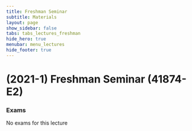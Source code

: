 ```yaml
---
title: Freshman Seminar
subtitle: Materials
layout: page
show_sidebar: false
tabs: tabs_lectures_freshman
hide_hero: true
menubar: menu_lectures
hide_footer: true
---
```


# (2021-1) Freshman Seminar (41874-E2)

### Exams

No exams for this lecture
